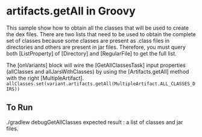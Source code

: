 # artifacts.getAll in Groovy
This sample show how to obtain all the classes that will be used to create the dex files.
There are two lists that need to be used to obtain the complete set of classes because some
classes are present as .class files in directories and others are present in jar files.
Therefore, you must query both [ListProperty] of [Directory] and [RegularFile] to get the full list.

The [onVariants] block will wire the [GetAllClassesTask] input properties (allClasses and allJarsWithClasses)
by using the [Artifacts.getAll] method with the right [MultipleArtifact].
`allClasses.set(variant.artifacts.getAll(MultipleArtifact.ALL_CLASSES_DIRS))`
## To Run
./gradlew debugGetAllClasses
expected result : a list of classes and jar files.